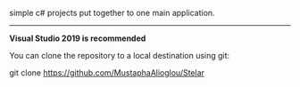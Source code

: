 
simple c#  projects put together to one main application.
___
**Visual Studio 2019 is recommended**

You can clone the repository to a local destination using git:

git clone  https://github.com/MustaphaAlioglou/Stelar
